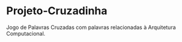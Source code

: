 # Projeto-Cruzadinha
Jogo de Palavras Cruzadas com palavras relacionadas à Arquitetura Computacional.
